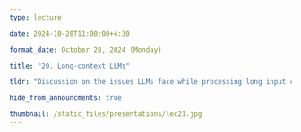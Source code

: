 ```yaml
---
type: lecture

date: 2024-10-28T11:00:00+4:30

format_date: October 28, 2024 (Monday) 

title: "20. Long-context LLMs"

tldr: "Discussion on the issues LLMs face while processing long input contexts and the techniques to enable LLMs handle long contexts effectively."

hide_from_announcments: true

thumbnail: /static_files/presentations/lec21.jpg
---
```


